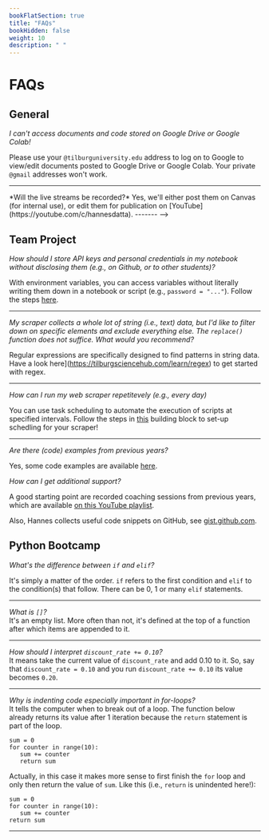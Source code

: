 ```yaml
---
bookFlatSection: true
title: "FAQs"
bookHidden: false
weight: 10
description: " "
---
```

# FAQs

## General

*I can't access documents and code stored on Google Drive or Google Colab!*

Please use your `@tilburguniversity.edu` address to log on to Google to view/edit documents posted to Google Drive or Google Colab. Your private `@gmail` addresses won't work.

-------

<!-->
*Will the live streams be recorded?*

Yes, we'll either post them on Canvas (for internal use), or edit them for publication on [YouTube](https://youtube.com/c/hannesdatta).

-------
-->

## Team Project

*How should I store API keys and personal credentials in my notebook without disclosing them (e.g., on Github, or to other students)?*  

With environment variables, you can access variables without literally writing them down in a notebook or script (e.g., `password = "..."`). Follow the steps [here](https://tilburgsciencehub.com/configure/environment-variables).

-------

*My scraper collects a whole lot of string (i.e., text) data, but I'd like to filter down on specific elements and exclude everything else. The `replace()` function does not suffice. What would you recommend?*  

Regular expressions are specifically designed to find patterns in string data. Have a look here](https://tilburgsciencehub.com/learn/regex) to get started with regex.  

-------

*How can I run my web scraper repetitevely (e.g., every day)*

You can use task scheduling to automate the execution of scripts at specified intervals. Follow the steps in [this](https://tilburgsciencehub.com/schedule/task) building block to set-up schedling for your scraper!

-------

*Are there (code) examples from previous years?*

Yes, some code examples are available [here](../../project/resources/projectideas).

*How can I get additional support?*

A good starting point are recorded coaching sessions from previous years, which are available [on this YouTube playlist](https://www.youtube.com/playlist?list=PLdDbyJQwReWhis9Ns7_NfYzw4YAp91D6G). 

Also, Hannes collects useful code snippets on GitHub, see [gist.github.com](https://gist.github.com/hannesdatta).


## Python Bootcamp

*What's the difference between `if` and `elif`?*  

It's simply a matter of the order. `if` refers to the first condition and `elif` to the condition(s) that follow. There can be 0, 1 or many `elif` statements.

-------

*What is `[]`?*  
It's an empty list. More often than not, it's defined at the top of a function after which items are appended to it.

-------

*How should I interpret `discount_rate += 0.10`?*  
It means take the current value of `discount_rate` and add 0.10 to it. So, say that `discount_rate = 0.10` and you run `discount_rate += 0.10` its value becomes `0.20`.

-------

*Why is indenting code especially important in for-loops?*       
It tells the computer when to break out of a loop. The function below already returns its value after 1 iteration because the `return` statement is part of the loop.

```
sum = 0
for counter in range(10):
   sum += counter
   return sum
```

Actually, in this case it makes more sense to first finish the `for` loop and only then return the value of `sum`. Like this (i.e., `return` is unindented here!):

```
sum = 0
for counter in range(10):
   sum += counter
return sum
```

-------

<!--

---

**Webdata for Dummies**  
*Question*  
Answer  

---

**Webscraping 101**  
*I get an error message that a function or variable is undefined, how can I solve that?*
The code blocks often build on each other. That is to say, we use code defined earlier in a cell below that. Even though, the code may already be written there for you, you still need to run it so that the computer also stores it in the memory. Therefore, work your way through the notebook from top to bottom and run each and every cell to avoid problems!

*What does `url_book[6:]` mean?*  
It takes the url_book string and starts at index 6 and continues to the end of the string (so 6 and further). In other words, it skips the first few characters.

*My Spider script looks different than the one in the screenshot, how come?*  
Most likely, you accidentally opened the `.ipynb` file rather than the `.py` script. Jupyter Notebooks are stored as JSON files and therefore store a lot of ancillary data (like cell_type, meta data etc.). Download the `.py` from the website, store it in the same directory as your notebook and try again.

-->
